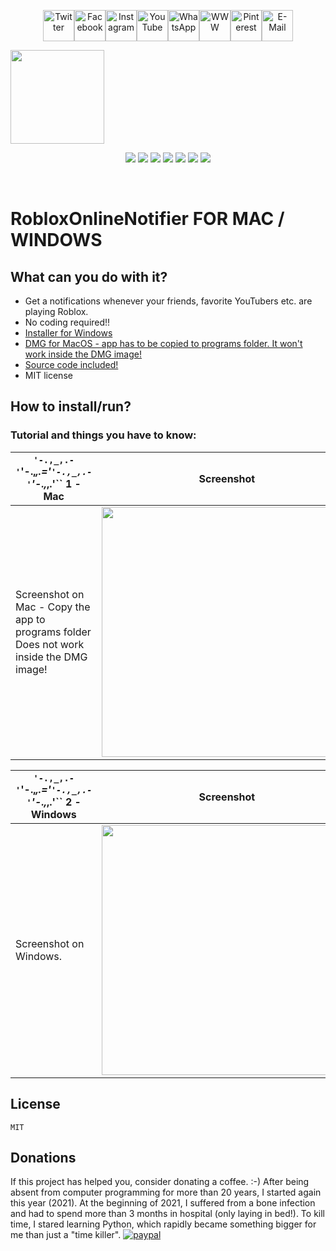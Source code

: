 <p align="center"><a href="https://twitter.com/Aprender_alemao"><img src="https://cdn.jsdelivr.net/gh/dmhendricks/signature-social-icons/icons/round-flat-filled/50px/twitter.png" alt="Twitter" title="Twitter" width="50"/></a><a href="https://www.facebook.com/estudaralemao/"><img src="https://cdn.jsdelivr.net/gh/dmhendricks/signature-social-icons/icons/round-flat-filled/50px/facebook.png" alt="Facebook" title="Facebook" width="50"/></a><a href="https://www.instagram.com/estudaralemao/"><img src="https://cdn.jsdelivr.net/gh/dmhendricks/signature-social-icons/icons/round-flat-filled/50px/instagram.png" alt="Instagram" title="Instagram" width="50"/></a><a href="https://www.youtube.com/c/wwwqueroestudaralemaocombr"><img src="https://cdn.jsdelivr.net/gh/dmhendricks/signature-social-icons/icons/round-flat-filled/50px/youtube.png" alt="YouTube" title="YouTube" width="50"/></a><a href="https://api.whatsapp.com/send?phone=5511989782756&text=I%20want%20to%20know%20..."><img src="https://cdn.jsdelivr.net/gh/dmhendricks/signature-social-icons/icons/round-flat-filled/50px/whatsapp.png" alt="WhatsApp" title="WhatsApp" width="50"/></a><a href="https://www.queroestudaralemao.com.br"><img src="https://cdn.jsdelivr.net/gh/dmhendricks/signature-social-icons/icons/round-flat-filled/50px/website.png" alt="WWW" title="WWW" width="50"/></a><a href="https://br.pinterest.com/chucrutehans/"><img src="https://cdn.jsdelivr.net/gh/dmhendricks/signature-social-icons/icons/round-flat-filled/50px/pinterest.png" alt="Pinterest" title="Pinterest" width="50"/></a><a href="mailto:aulasparticularesdealemaosp@gmail.com?subject=I%20want%20to%20know%20...%20"><img src="https://cdn.jsdelivr.net/gh/dmhendricks/signature-social-icons/icons/round-flat-filled/50px/mail.png" alt="E-Mail" title="E-Mail" width="50"/>
</a>

<a href="https://www.queroestudaralemao.com.br"><img src="mainicon.jpg" width="150" /></a></p>

<p align="center">
<a href=https://github.com/hansalemaos><img src="https://img.shields.io/badge/author-hansalemaos-black"/></a>
<a href=https://www.queroestudaralemao.com.br><img src="https://img.shields.io/badge/from-queroestudaralemao.com.br-darkgreen"/></a>
<a href=#><img src="https://img.shields.io/badge/for-macOs-black"/></a>
<a href=#><img src="https://img.shields.io/badge/for-Windows-darkgreen"/></a>
<a href=#><img src="https://img.shields.io/badge/with-installer-black"/></a>
<a href=https://codeload.github.com/liangjingkanji/DrakeTyporaTheme/zip/refs/heads/master><img src="https://img.shields.io/badge/Theme-Drake-darkgreen"/></a>
<a href=https://github.com/dmhendricks/signature-social-icons><img src="https://img.shields.io/badge/Social-Icons-black"/></a>
</p><br>


# RobloxOnlineNotifier FOR MAC / WINDOWS




## What can you do with it?

- Get a notifications whenever your friends, favorite YouTubers etc. are playing Roblox.
- No coding required!! 
- <a href="https://www.dropbox.com/s/ezkygyg72juz0qy/RobloxOnlineNotifier_setup.exe?dl=0">Installer for Windows</a>
- <a href="RobloxOnlineNotifier.dmg">DMG for MacOS - app has to be copied to programs folder. It won't work inside the DMG image! </a>
- <a href="src/main.py">Source code included!</a>
- MIT license

## How to install/run?

### Tutorial and things you have to know:


| ``'-.,_,.-'``'-.,_,.='``'-.,_,.-'``'-.,_,.'`` 1 - Mac | Screenshot |
| -------------------------------------------------------------- |- |
Screenshot on Mac - Copy the app to programs folder<br>Does not work inside the DMG image!|<img src="001.png" width="400"/> |

| ``'-.,_,.-'``'-.,_,.='``'-.,_,.-'``'-.,_,.'`` 2 - Windows | Screenshot |
| -------------------------------------------------------------- |- |
Screenshot on Windows.|<img src="002.png" width="400"/> |


## License

```
MIT
```

## Donations 

If this project has helped you, consider donating a coffee. :-) After being absent from computer programming for more than 20 years, I started again this year (2021). At the beginning of 2021, I suffered from a bone infection and had to spend more than 3 months in hospital (only laying in bed!). To kill time, I stared learning Python, which rapidly became something bigger for me than just a "time killer".
[![paypal](https://www.paypalobjects.com/en_US/i/btn/btn_donateCC_LG.gif)](aulasparticularesdealemaosp@gmail.com)

